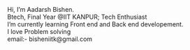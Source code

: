 

<html>
<head>
</head>
<body>



<div "text-align: center;">Hi, I’m Aadarsh Bishen. <br>
Btech, Final Year @IIT KANPUR; Tech Enthusiast<br>
I’m currently learning Front end and Back end developement.<br>
I love Problem solving<br>
email:- bisheniitk@gmail.com
</div>

</body>
</html>

<!---
bishen28/bishen28 is a ✨ special ✨ repository because its `README.md` (this file) appears on your GitHub profile.
You can click the Preview link to take a look at your changes.
--->
